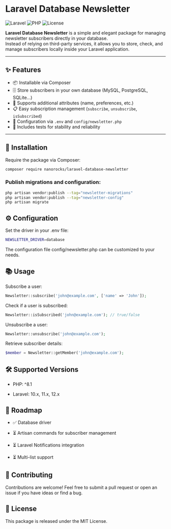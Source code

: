 # Laravel Database Newsletter

![Laravel](https://img.shields.io/badge/Laravel-^10.x%20-red?style=flat-square)
![PHP](https://img.shields.io/badge/PHP-^8.1-blue?style=flat-square)
![License](https://img.shields.io/badge/license-MIT-green?style=flat-square)

**Laravel Database Newsletter** is a simple and elegant package for managing newsletter subscribers directly in your database.  
Instead of relying on third-party services, it allows you to store, check, and manage subscribers locally inside your Laravel application.  

---

## ✨ Features

- 📦 Installable via Composer
- 🗄️ Store subscribers in your own database (MySQL, PostgreSQL, SQLite…)
- 🔐 Supports additional attributes (name, preferences, etc.)
- 📋 Easy subscription management (`subscribe`, `unsubscribe`, `isSubscribed`)
- 🔧 Configuration via `.env` and `config/newsletter.php`
- 🧪 Includes tests for stability and reliability

---

## 🚀 Installation

Require the package via Composer:

```bash
composer require nanorocks/laravel-database-newsletter
```

### Publish migrations and configuration:

```bash
php artisan vendor:publish --tag="newsletter-migrations"
php artisan vendor:publish --tag="newsletter-config"
php artisan migrate
```

## ⚙️ Configuration
Set the driver in your .env file:
```bash
NEWSLETTER_DRIVER=database
```
The configuration file config/newsletter.php can be customized to your needs.

## 📚 Usage

Subscribe a user:
```php
Newsletter::subscribe('john@example.com', ['name' => 'John']);
```

Check if a user is subscribed:
```php
Newsletter::isSubscribed('john@example.com'); // true/false
```

Unsubscribe a user:
```php
Newsletter::unsubscribe('john@example.com');
```

Retrieve subscriber details:

```php
$member = Newsletter::getMember('john@example.com');
```
## 🛠 Supported Versions

- PHP: ^8.1

- Laravel: 10.x, 11.x, 12.x

## 📖 Roadmap

- ✅ Database driver

- ⏳ Artisan commands for subscriber management

- ⏳ Laravel Notifications integration

- ⏳ Multi-list support

## 🤝 Contributing
Contributions are welcome! Feel free to submit a pull request or open an issue if you have ideas or find a bug.

## 📜 License
This package is released under the MIT License.